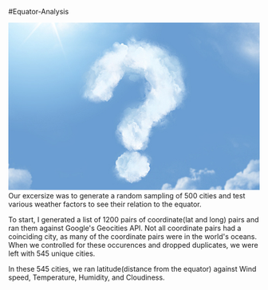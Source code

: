 #Equator-Analysis

![Weather](cloud.jpg)
Our excersize was to generate a random sampling of 500 cities and test various weather factors to see their relation to the equator.

To start, I generated a list of 1200 pairs of coordinate(lat and long) pairs and ran them against Google's Geocities API. Not all coordinate pairs had a coinciding city, as many of the coordinate pairs were in the world's oceans. When we controlled for these occurences and dropped duplicates, we were left with 545 unique cities. 

In these 545 cities, we ran latitude(distance from the equator) against Wind speed, Temperature, Humidity, and Cloudiness.
